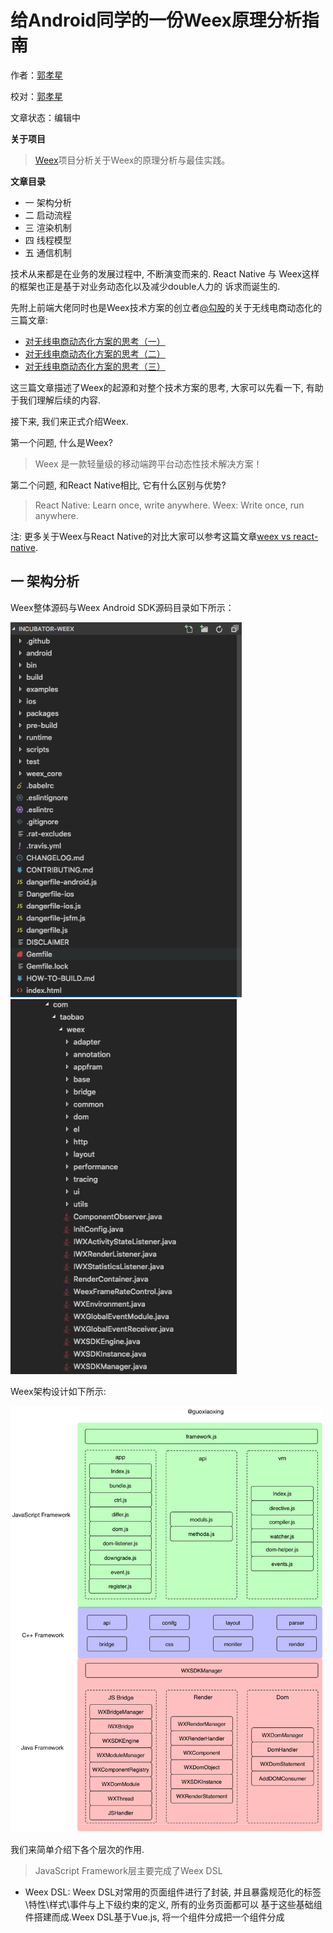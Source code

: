 # 给Android同学的一份Weex原理分析指南

作者：[郭孝星](https://github.com/guoxiaoxing)

校对：[郭孝星](https://github.com/guoxiaoxing)

文章状态：编辑中

**关于项目**

> [Weex](https://github.com/guoxiaoxing/Weex)项目分析关于Weex的原理分析与最佳实践。

**文章目录**

- 一 架构分析
- 二 启动流程
- 三 渲染机制
- 四 线程模型
- 五 通信机制


技术从来都是在业务的发展过程中, 不断演变而来的. React Native 与 Weex这样的框架也正是基于对业务动态化以及减少double人力的
诉求而诞生的.

先附上前端大佬同时也是Weex技术方案的创立者[@勾股](https://github.com/Jinjiang)的关于无线电商动态化的三篇文章:

- [对无线电商动态化方案的思考（一）](https://github.com/amfe/article/issues/13)
- [对无线电商动态化方案的思考（二）](https://github.com/amfe/article/issues/14)
- [对无线电商动态化方案的思考（三）](https://github.com/amfe/article/issues/15)

这三篇文章描述了Weex的起源和对整个技术方案的思考, 大家可以先看一下, 有助于我们理解后续的内容.

接下来, 我们来正式介绍Weex.

第一个问题, 什么是Weex?

> Weex 是一款轻量级的移动端跨平台动态性技术解决方案！

第二个问题, 和React Native相比, 它有什么区别与优势?

> React Native: Learn once, write anywhere.  Weex: Write once, run anywhere.

注: 更多关于Weex与React Native的对比大家可以参考这篇文章[weex vs react-native](https://yq.aliyun.com/articles/57996).

## 一 架构分析

Weex整体源码与Weex Android SDK源码目录如下所示：

<p>
<img src="https://github.com/guoxiaoxing/Weex/raw/master/art/principle/weex_source_code.png" height="600">
<img src="https://github.com/guoxiaoxing/Weex/raw/master/art/principle/weex_android_source_code.png" height="600">
<p/>

Weex架构设计如下所示:

<img src="https://github.com/guoxiaoxing/Weex/raw/master/art/principle/weex_structure.png" width="500">

我们来简单介绍下各个层次的作用.

> JavaScript Framework层主要完成了Weex DSL

- Weex DSL: Weex DSL对常用的页面组件进行了封装, 并且暴露规范化的标签\特性\样式\事件与上下级约束的定义, 所有的业务页面都可以
基于这些基础组件搭建而成.Weex DSL基于Vue.js, 将一个组件分成把一个组件分成 <template>、<style>、<script> 三部分，分别表达
一个组件的界面结构、界面样式、数据&逻辑.
- JS Framework: JS Framework事实上就是一个js文件main.js, 它负责JS与Native之间的交互, 数据绑定与事件逻辑处理等工作.

> C++ Framework层主要就是JavaScriptCore/V8的so库, 用来解析执行JS, 以及连接Java与JavaScript.

> Java Framework层主要封装了双向通信, Native View渲染, Dom Tree生成与修改等功能.

- JS Bridge: JS Bridge用来与JS Engine(V8)进行双向通信, 运行在JS Bridge线程中. Weex初始化, Component, Module, DomBject
的的注册于调用, JS Bridge线程的管理最终会交由WXBridgeManager来完成.
- Render: Render主要负责渲染Native View, 运行在UI线程中, 由WxRenderManager统一管理, 具体操作由WxRenderStatement来完成.
- Dom: Dom主要用来操作Dom结构, 生成对应的Dom Tree. 运行在Dom线程中, 由WXDomManager统一管理.


聊完了Weex的架构设计, 我们再简单来看一下它的运行原理, 让大家有个整体的印象. Weex运行原理如下所示：

<img src="https://github.com/guoxiaoxing/Weex/raw/master/art/principle/weex_principle.png" width="500">

整个流程如下所示:

1. Weex会通过Weex DSL将we文件解析成一个标准的JS文件, 并将这些JS文件打包成JS Bundle.
2. 开发者可以将生成的 JS bundle 部署至云端，然后通过网络请求或预下发的方式加载至用户的移动应用客户端。
3. 在移动应用客户端里，Weex SDK 会准备好一个 JavaScript 执行环境，并且在用户打开一个 Weex 页面时在这个执行环境中执行
   相应的 JS bundle，并将执行过程中产生的各种命令发送到 native 端进行界面渲染、数据存储、网络通信、调用设备功能及用户交互响应等功能；同时，如果
   用户希望使用浏览器访问这个界面，那么他可以在浏览器里打开一个相同的 web 页面，这个页面和移动应用使用相同的页面源代码，但被编译成适合Web展示的JS 
   Bundle，通过浏览器里的 JavaScript 引擎及 Weex SDK 运行起来的。
   
注：JavaScript执行环境指的是JavaScriptCore。

## 二 启动流程

每一套框架的使用三部曲就是: ① 集成依赖 ② 初始化 ③ 使用框架. 我们来看看在使用Weex之前, 做的初始化. 当你使用weex init 命令生成一个Demo工程, 其中的Application里
会有这么一段初始化代码:

```java
public class WXApplication extends Application {

  @Override
  public void onCreate() {
    super.onCreate();
    WXSDKEngine.addCustomOptions("appName", "WXSample");
    WXSDKEngine.addCustomOptions("appGroup", "WXApp");
    // 初始化Weex SDK
    WXSDKEngine.initialize(this,
        new InitConfig.Builder().setImgAdapter(new ImageAdapter()).build()
    );
    try {
      WXSDKEngine.registerModule("event", WXEventModule.class);
    } catch (WXException e) {
      e.printStackTrace();
    }
    // 初始化应用配置
    AppConfig.init(this);
    // 载入插件
    WeexPluginContainer.loadAll(this);
  }
}
```

其中最主要的就是WXSDKEngine.initialize()方法, 这个方法里有个初始化接口, 用来自定义我们自己的图片加载, 网络请求, 埋点等功能.

- private IWXHttpAdapter httpAdapter;// 网络请求
- private IDrawableLoader drawableLoader;// Drawable加载
- private IWXImgLoaderAdapter imgAdapter;// 图片加载
- private IWXUserTrackAdapter utAdapter;// 用户日志与埋点
- private IWXDebugAdapter debugAdapter;// debug调试
- private IWXStorageAdapter storageAdapter;// so加载
- private IWXSoLoaderAdapter soLoader;// 存储策略, 默认是Android的SQLite
- private URIAdapter mURIAdapter;// URI解析
- private IWebSocketAdapterFactory webSocketAdapterFactory;// WebSocket协议实现
- private IWXJSExceptionAdapter mJSExceptionAdapter;// 异常处理
- private String framework;

WXSDKEngine.initialize()方法会继续调用WXSDKEngine.doInitInternal()来完成初始化操作, 我们来具体看看它都做了什么.

```java
public class WXSDKEngine {

    private static void doInitInternal(final Application application,final InitConfig config){
        WXEnvironment.sApplication = application;
        WXEnvironment.JsFrameworkInit = false;

        WXBridgeManager.getInstance().post(new Runnable() {
          @Override
          public void run() {
            long start = System.currentTimeMillis();
            // 获取WXSDKManager单例, WXSDKManager是Weex上下文的管理类, 是个上帝类.
            WXSDKManager sm = WXSDKManager.getInstance();
            // 回调onSDKEngineInitialize()方法.
            sm.onSDKEngineInitialize();
            if(config != null ) {
              sm.setInitConfig(config);
              if(config.getDebugAdapter()!=null){
                config.getDebugAdapter().initDebug(application);
              }
            }
            // 初始化WXSoInstallMgrSdk, WXSoInstallMgrSdk用来加载so库与管理so库版本.
            WXSoInstallMgrSdk.init(application,
                                  sm.getIWXSoLoaderAdapter(),
                                  sm.getWXStatisticsListener());
            // 加载so库,这个V8_SO_NAME为"weexjsc"
            boolean isSoInitSuccess = WXSoInstallMgrSdk.initSo(V8_SO_NAME, 1, config!=null?config.getUtAdapter():null);
            if (!isSoInitSuccess) {
              return;
            }
            // 初始化JS Framework, 这个会通过WXBridgeManager向JS发送一个执行初始化的消息.
            sm.initScriptsFramework(config!=null?config.getFramework():null);

            WXEnvironment.sSDKInitExecuteTime = System.currentTimeMillis() - start;
            WXLogUtils.renderPerformanceLog("SDKInitExecuteTime", WXEnvironment.sSDKInitExecuteTime);
          }
        });

        // 注册Component, Module与DomObject
        register();
      }

}
```

从上面可以看出, 整个Weex SDK初始化的过程主要做了以下几件事:

1. 获取WXSDKManager单例, WXSDKManager是Weex上下文的管理类, 是个上帝类.
2. 初始化WXSoInstallMgrSdk, WXSoInstallMgrSdk用来加载so库与管理so库版本.
3. 加载so库,这个V8_SO_NAME为"weexjsc".
4. 初始化JS Framework, 这个会通过WXBridgeManager向JS发送一个执行初始化的消息.
5. 注册Component, Module与WXDomObject.

最后一步中, 提到了几个概念, 我们来简单了解一下.

什么是Module？

> Module 是完成一个操作的方法集合，在 Weex 的页面中，允许开发者 require 引入，调用 module 中的方法，WeexSDK 在启动时候，已经注册了一些内置的 module。
负责管理Module的是WXModuleManager, 该类完成了Module的注册与调用.

什么是Component?

> Component描述了扩展的Native UI信息, 用来提供给JS使用.

什么是WXDomObject?

> WXDomObject用来描述Dom节点, 包含了Dom节点的所有信息, 包含style, attribute and event.

了解了Weex SDK的启动流程, 我们再看看看Weex页面是如何渲染最终显示到Android设备上的.

## 三 渲染机制

老样子, 我们先不讲各种理论, 从我们能接触到细节入手开始分析.

<img src="https://github.com/guoxiaoxing/Weex/raw/master/art/principle/weex_render_sequence.png" width="500">

整个渲染流程可以概括为:

1. createBody/addDom完成从Dom Tree到Component Tree的映射.
2. layout操作, 有batch驱动, 每隔16ms执行一批任务, 开始渲染.
3. 生成的root component会被添加到Render Component.

Dom节点的数据是用json格式来描述的, 如下所示:

```
{
    "attr":{"spmId":"spma"},
    "ref":"_root",
    "style":{},
    "type":"div"
}
```


同步机制: JS Framework一次性创建所有的DOM树, 完成渲染.

异步机制

- 流式渲染: JS Framework每次创建一个节点, 立即发送给Native, 同时等待Native的next tick命令触发时才能继续执行, 这种
策略有效的解决了页面回退仍在渲染, 事件不能响应的问题.
- 离屏渲染: 在用户浏览页面的过程中, 后台DOM线程继续渲染更新页面, 将所有addDom()、updateSytle()等操作都以最小颗粒度拆分，保证
所有的操作都在16ms内完成，大大提升首屏的加载性能以及滑动的流畅度。


## 四 线程模型

Weex里有三大线程, 线程模型序列图如下所示:

<img src="https://github.com/guoxiaoxing/Weex/raw/master/art/principle/weex_thread_sequence.png" width="500">

- JSBridgeThread: 用来进行Java JNI层与V8 Engine之间的通信, 同时还负责初始化JS Framework, 调用JS, 调用Native.
- UIThread: 用来操作与渲染视图, 数据绑定等.
- DomThread: 用来执行Dom操作, 包括Dom解析, 设置Dom样式, CSS Layout操作, 生成Component Tree.

注: Weex里的线程使用的是封装类WXThread, WXThread继承于HandlerThread, 本质上是一个带消息循环的线程.

## 通信机制

线程间的通信都是通过Android里的Handler机制来完成的, 因此线程中的所有操作都是时序性的, Dom的操作也是时序性的. 如下所示:

```java
Message msg = Message.obtain();
WXDomTask task = new WXDomTask();
…
msg.what = WXDomHandler.MsgType.WX_DOM_CREATE_BODY;
msg.obj = task;
WXSDKManager.getInstance().getWXDomManager().sendMessage(msg);
```



- UIThread 与 JSBridgeThread： JSBridgeThread 不会直接发送任务给 UIThread ， UIThread 发送给 JSBridgeThread 的任务有初始化js framework、开始渲染页面createInstance、发送event事件等。
- UIThread 与 DomThread： UIThread 会在销毁instance的时候发送任务给 DomThread 进行清理，DomThread 发送任务给 UIThread 会分为两步，这两步会是一个task：发送前会重新计算CSSLayout的耗时操作，这部分的操作是在DomThread中进行。
发送 runnable 到 UIThread，runnable执行的就是view的渲染流程，在UIThread中进行。说明： 这一整个task是每隔16ms自动触发，也是说一旦dom操作过多，就会拖累帧率。
- JSBridgeThread 与 DomThread：DomThread不会直接发送任务给JSBridgeThread 。js runtime会通过jni发送指令到 java 层，这一部分在JSBridgeThread中，然后JSBridgeThread会发送任务给 DomThread 进行各种 Dom 操作。



## 附录

相关资源

官方网站

- [weexteam](https://github.com/weexteam)
- [官方网站](https://weex.apache.org/cn/)
- [讨论组](https://github.com/weexteam/article/issues)

集成指南

- [Android&iOS集成指南](https://weex.incubator.apache.org/cn/guide/integrate-to-your-app.html)
- [H5集成指南](https://github.com/weexteam/article/issues/10)

其他资源

- [weex-hackernews](https://github.com/weexteam/weex-hackernews)
- [weex-vue-examples](https://github.com/Hanks10100/weex-vue-examples)
- [Vue.js](https://cn.vuejs.org/)

为了方便没有前端基础的客户端工程师如何想开始学习Weex, 这边也给大家列了一份Weex技术体系图.

<img src="https://github.com/guoxiaoxing/Weex/raw/master/art/principle/weex_system.png">